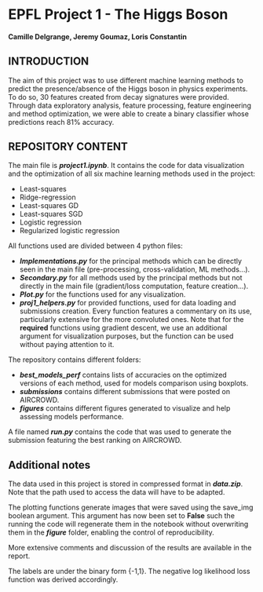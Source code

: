 # EPFL Project 1 - The Higgs Boson
#### Camille Delgrange, Jeremy Goumaz, Loris Constantin

## INTRODUCTION

The aim of this project was to use different machine learning methods to predict the presence/absence of the Higgs boson in physics experiments. To do so, 30 features created from decay signatures were provided. Through data exploratory analysis, feature processing, feature engineering and method optimization, we were able to create a binary classifier whose predictions reach 81% accuracy.

## REPOSITORY CONTENT

The main file is ***project1.ipynb***. It contains the code for data visualization and the optimization of all six machine learning methods used in the project:
- Least-squares
- Ridge-regression
- Least-squares GD
- Least-squares SGD
- Logistic regression
- Regularized logistic regression

All functions used are divided between 4 python files:
- ***Implementations.py*** for the principal methods which can be directly seen in the main file (pre-processing, cross-validation, ML methods...).
- ***Secondary.py*** for all methods used by the principal methods but not directly in the main file (gradient/loss computation, feature creation...).
- ***Plot.py*** for the functions used for any visualization.
- ***proj1_helpers.py*** for provided functions, used for data loading and submissions creation.
Every function features a commentary on its use, particularly extensive for the more convoluted ones.
Note that for the **required** functions using gradient descent, we use an additional argument for visualization purposes, but the function can be used without paying attention to it.

The repository contains different folders: 
- ***best_models_perf*** contains lists of accuracies on the optimized versions of each method, used for models comparison using boxplots.
- ***submissions*** contains different submissions that were posted on AIRCROWD.
- ***figures*** contains different figures generated to visualize and help assessing models performance.

A file named ***run.py*** contains the code that was used to generate the submission featuring the best ranking on AIRCROWD.

## Additional notes

The data used in this project is stored in compressed format in ***data.zip***. Note that the path used to access the data will have to be adapted.

The plotting functions generate images that were saved using the save_img boolean argument. This argument has now been set to **False** such the running the code will regenerate them in the notebook without overwriting them in the ***figure*** folder, enabling the control of reproducibility.

More extensive comments and discussion of the results are available in the report.

The labels are under the binary form {-1,1}. The negative log likelihood loss function was derived accordingly.
